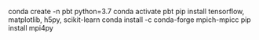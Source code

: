 conda create -n pbt python=3.7
conda activate pbt
pip install tensorflow, matplotlib, h5py, scikit-learn
conda install -c conda-forge mpich-mpicc
pip install mpi4py